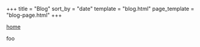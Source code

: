 +++
title = "Blog"
sort_by = "date"
template = "blog.html"
page_template = "blog-page.html"
+++

[home](@/_index.md)

foo

